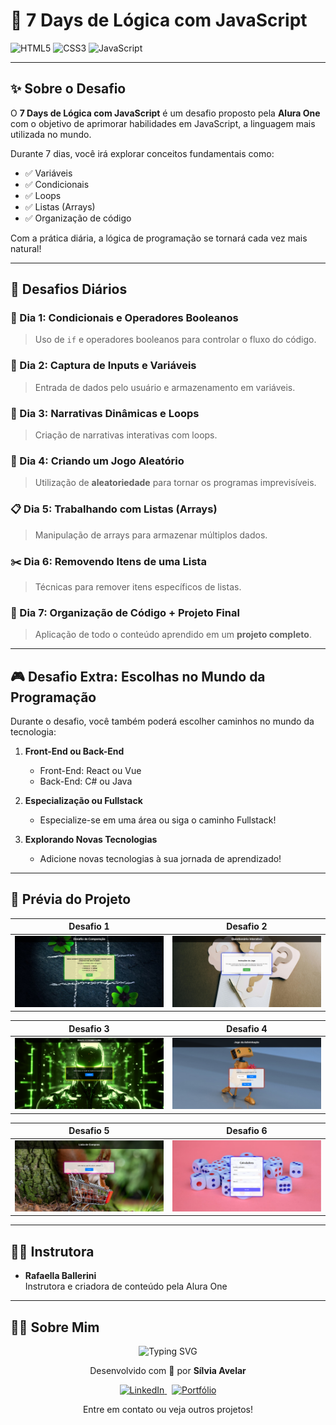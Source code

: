 # 🧠 7 Days de Lógica com JavaScript

![HTML5](https://img.shields.io/badge/HTML5-E34F26?style=for-the-badge&logo=html5&logoColor=white)
![CSS3](https://img.shields.io/badge/CSS3-1572B6?style=for-the-badge&logo=css3&logoColor=white)
![JavaScript](https://img.shields.io/badge/JavaScript-F7DF1E?style=for-the-badge&logo=javascript&logoColor=black)

---

## ✨ Sobre o Desafio

O **7 Days de Lógica com JavaScript** é um desafio proposto pela **Alura One** com o objetivo de aprimorar habilidades em JavaScript, a linguagem mais utilizada no mundo.

Durante 7 dias, você irá explorar conceitos fundamentais como:

- ✅ Variáveis  
- ✅ Condicionais  
- ✅ Loops  
- ✅ Listas (Arrays)  
- ✅ Organização de código

Com a prática diária, a lógica de programação se tornará cada vez mais natural!

---

## 📅 Desafios Diários

### 💭 Dia 1: Condicionais e Operadores Booleanos
> Uso de `if` e operadores booleanos para controlar o fluxo do código.

### 🧾 Dia 2: Captura de Inputs e Variáveis
> Entrada de dados pelo usuário e armazenamento em variáveis.

### 🔁 Dia 3: Narrativas Dinâmicas e Loops
> Criação de narrativas interativas com loops.

### 🎲 Dia 4: Criando um Jogo Aleatório
> Utilização de **aleatoriedade** para tornar os programas imprevisíveis.

### 📋 Dia 5: Trabalhando com Listas (Arrays)
> Manipulação de arrays para armazenar múltiplos dados.

### ✂️ Dia 6: Removendo Itens de uma Lista
> Técnicas para remover itens específicos de listas.

### 🧩 Dia 7: Organização de Código + Projeto Final
> Aplicação de todo o conteúdo aprendido em um **projeto completo**.

---

## 🎮 Desafio Extra: Escolhas no Mundo da Programação

Durante o desafio, você também poderá escolher caminhos no mundo da tecnologia:

1. **Front-End ou Back-End**
   - Front-End: React ou Vue
   - Back-End: C# ou Java

2. **Especialização ou Fullstack**
   - Especialize-se em uma área ou siga o caminho Fullstack!

3. **Explorando Novas Tecnologias**
   - Adicione novas tecnologias à sua jornada de aprendizado!

---

## 📸 Prévia do Projeto

| Desafio 1 | Desafio 2 |
|----------|----------|
| ![Desafio 1](./assets/desafio_1.png) | ![Desafio 2](./assets/desafio_2.png) |

| Desafio 3 | Desafio 4 |
|----------|----------|
| ![Desafio 3](./assets/desafio_3.png) | ![Desafio 4](./assets/desafio_4.png) |

| Desafio 5 | Desafio 6 |
|----------|----------|
| ![Desafio 5](./assets/desafio_5.png) | ![Desafio 6](./assets/desafio_6.png) |

---

## 👩‍🏫 Instrutora

- **Rafaella Ballerini**  
  Instrutora e criadora de conteúdo pela Alura One

---

## 🙋‍♀️ Sobre Mim

<p align="center">
  <img src="https://readme-typing-svg.herokuapp.com/?font=Righteous&size=35&color=F7C52C&center=true&vCenter=true&width=700&height=70&lines=Olá,+sou+a+Sílvia+Avelar!;Desenvolvedora+Front-End;Apaixonada+por+Código+e+Café;Eternamente+Aprendendo..." alt="Typing SVG" />
</p>

<p align="center">
  Desenvolvido com 💙 por <strong>Sílvia Avelar</strong>
</p>

<p align="center">
  <a href="https://www.linkedin.com/in/silvia-avelar/" target="_blank">
    <img src="https://img.shields.io/badge/-LinkedIn-%230077B5?style=for-the-badge&logo=linkedin&logoColor=white" alt="LinkedIn">
  </a>
  &nbsp;
  <a href="https://silviaavelar.github.io/Portfolio/" target="_blank">
    <img src="https://img.shields.io/badge/-Portfólio-FF4081?style=for-the-badge&logo=vercel&logoColor=white" alt="Portfólio">
  </a>
</p>

<p align="center">Entre em contato ou veja outros projetos!</p>
